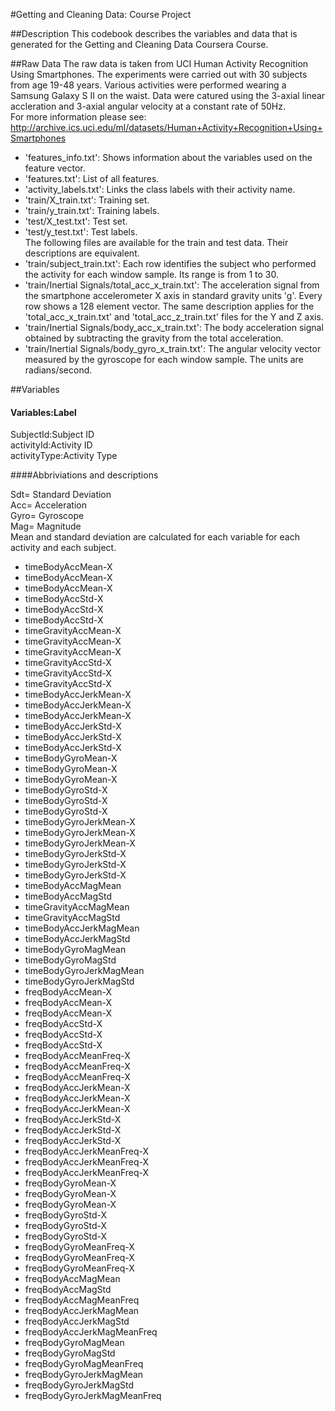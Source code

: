 #Getting and Cleaning Data: Course Project

##Description
This codebook describes the variables and data that is generated for the Getting and Cleaning Data Coursera Course.

##Raw Data
The raw data is taken from UCI Human Activity Recognition Using Smartphones. The experiments were carried out with 30 subjects from age 19-48 years.  Various activities were performed wearing a Samsung Galaxy S II on the waist.  Data were catured using the 3-axial linear accleration and 3-axial angular velocity at a constant rate of 50Hz.  
For more information please see:
http://archive.ics.uci.edu/ml/datasets/Human+Activity+Recognition+Using+Smartphones

- 'features_info.txt': Shows information about the variables used on the feature vector. <br/>
- 'features.txt': List of all features. <br/>
- 'activity_labels.txt': Links the class labels with their activity name.  <br/>
- 'train/X_train.txt': Training set.<br/>
- 'train/y_train.txt': Training labels.<br/>
- 'test/X_test.txt': Test set.<br/>
- 'test/y_test.txt': Test labels.<br/>
The following files are available for the train and test data. Their descriptions are equivalent. <br/>
- 'train/subject_train.txt': Each row identifies the subject who performed the activity for each window sample. Its range is from 1 to 30. <br/>
- 'train/Inertial Signals/total_acc_x_train.txt': The acceleration signal from the smartphone accelerometer X axis in standard gravity units 'g'. Every row shows a 128 element vector. The same description applies for the 'total_acc_x_train.txt' and 'total_acc_z_train.txt' files for the Y and Z axis. <br/>
- 'train/Inertial Signals/body_acc_x_train.txt': The body acceleration signal obtained by subtracting the gravity from the total acceleration. <br/>
- 'train/Inertial Signals/body_gyro_x_train.txt': The angular velocity vector measured by the gyroscope for each window sample. The units are radians/second. <br/>

##Variables

#### Variables:Label			
 SubjectId:Subject ID          
 activityId:Activity ID 	
 activityType:Activity Type	

####Abbriviations and descriptions <br/>

Sdt= Standard Deviation <br/>
Acc= Acceleration	<br/>
Gyro= Gyroscope	<br/>
Mag= Magnitude <br/>
Mean and standard deviation are calculated for each variable for each activity and each subject. <br/>
<ul>
<li>timeBodyAccMean-X</li>           <li>timeBodyAccMean-X</li>          
<li>timeBodyAccMean-X</li>           <li>timeBodyAccStd-X</li>           
<li>timeBodyAccStd-X</li>            <li>timeBodyAccStd-X</li>           
<li>timeGravityAccMean-X</li>        <li>timeGravityAccMean-X</li>       
<li>timeGravityAccMean-X</li>        <li>timeGravityAccStd-X</li>        
<li>timeGravityAccStd-X</li>         <li>timeGravityAccStd-X</li>        
<li>timeBodyAccJerkMean-X</li>       <li>timeBodyAccJerkMean-X</li>      
<li>timeBodyAccJerkMean-X</li>       <li>timeBodyAccJerkStd-X</li>       
<li>timeBodyAccJerkStd-X</li>        <li>timeBodyAccJerkStd-X</li>       
<li>timeBodyGyroMean-X</li>          <li>timeBodyGyroMean-X</li>         
<li>timeBodyGyroMean-X</li>          <li>timeBodyGyroStd-X</li>          
<li>timeBodyGyroStd-X</li>           <li>timeBodyGyroStd-X</li>          
<li>timeBodyGyroJerkMean-X</li>      <li>timeBodyGyroJerkMean-X</li>     
<li>timeBodyGyroJerkMean-X</li>      <li>timeBodyGyroJerkStd-X</li>      
<li>timeBodyGyroJerkStd-X</li>       <li>timeBodyGyroJerkStd-X</li>      
<li>timeBodyAccMagMean</li>           <li>timeBodyAccMagStd</li>           
<li>timeGravityAccMagMean</li>        <li>timeGravityAccMagStd</li>        
<li>timeBodyAccJerkMagMean</li>       <li>timeBodyAccJerkMagStd</li>       
<li>timeBodyGyroMagMean</li>          <li>timeBodyGyroMagStd</li>          
<li>timeBodyGyroJerkMagMean</li>      <li>timeBodyGyroJerkMagStd</li>      
<li>freqBodyAccMean-X</li>           <li>freqBodyAccMean-X</li>          
<li>freqBodyAccMean-X</li>           <li>freqBodyAccStd-X</li>           
<li>freqBodyAccStd-X</li>            <li>freqBodyAccStd-X</li>           
<li>freqBodyAccMeanFreq-X</li>       <li>freqBodyAccMeanFreq-X</li>      
<li>freqBodyAccMeanFreq-X</li>       <li>freqBodyAccJerkMean-X</li>      
<li>freqBodyAccJerkMean-X</li>       <li>freqBodyAccJerkMean-X</li>      
<li>freqBodyAccJerkStd-X</li>        <li>freqBodyAccJerkStd-X</li>       
<li>freqBodyAccJerkStd-X</li>        <li>freqBodyAccJerkMeanFreq-X</li>  
<li>freqBodyAccJerkMeanFreq-X</li>   <li>freqBodyAccJerkMeanFreq-X</li>  
<li>freqBodyGyroMean-X</li>           <li>freqBodyGyroMean-X</li>         
<li>freqBodyGyroMean-X</li>          <li>freqBodyGyroStd-X</li>          
<li>freqBodyGyroStd-X</li>           <li>freqBodyGyroStd-X</li>          
<li>freqBodyGyroMeanFreq-X</li>      <li>freqBodyGyroMeanFreq-X</li>     
<li>freqBodyGyroMeanFreq-X</li>      <li>freqBodyAccMagMean</li>         
<li>freqBodyAccMagStd</li>           <li>freqBodyAccMagMeanFreq</li>     
<li>freqBodyAccJerkMagMean</li>      <li>freqBodyAccJerkMagStd</li>      
<li>freqBodyAccJerkMagMeanFreq</li>  <li>freqBodyGyroMagMean</li>        
<li>freqBodyGyroMagStd</li>          <li>freqBodyGyroMagMeanFreq</li>    
<li>freqBodyGyroJerkMagMean</li>     <li>freqBodyGyroJerkMagStd</li>     
<li>freqBodyGyroJerkMagMeanFreq</li> 
</ul>  
